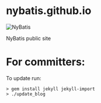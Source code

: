 nybatis.github.io
==================

![NyBatis](http://nybatis.github.io/images/nybatis-logo.png)

NyBatis public site

For committers:
==================

To update run:

```
> gem install jekyll jekyll-import
> ./update_blog
```